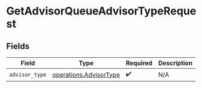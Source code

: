 # GetAdvisorQueueAdvisorTypeRequest


## Fields

| Field                                                            | Type                                                             | Required                                                         | Description                                                      |
| ---------------------------------------------------------------- | ---------------------------------------------------------------- | ---------------------------------------------------------------- | ---------------------------------------------------------------- |
| `advisor_type`                                                   | [operations.AdvisorType](../../models/operations/advisortype.md) | :heavy_check_mark:                                               | N/A                                                              |